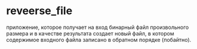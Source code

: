 # reveerse_file
приложение, которое получает на вход бинарный файл произвольного размера и в качестве результата создает новый файл, в котором содержимое входного файла записано в обратном порядке (побайтно).

